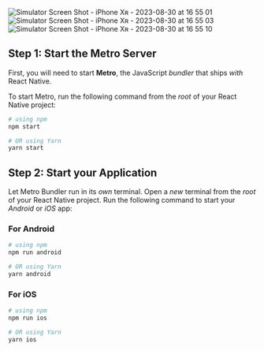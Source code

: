 
![Simulator Screen Shot - iPhone Xʀ - 2023-08-30 at 16 55 01](https://github.com/nanxshaw/test_singa_pay/assets/25518904/7cf02ebe-5f30-44f9-af01-ebefc5fa4d0c)
![Simulator Screen Shot - iPhone Xʀ - 2023-08-30 at 16 55 03](https://github.com/nanxshaw/test_singa_pay/assets/25518904/f8ed070e-9dd0-4ed3-b0a3-f83d5ddbf0c3)
![Simulator Screen Shot - iPhone Xʀ - 2023-08-30 at 16 55 10](https://github.com/nanxshaw/test_singa_pay/assets/25518904/70ded8d5-777a-46e4-8132-e17dcacb658a)


## Step 1: Start the Metro Server

First, you will need to start **Metro**, the JavaScript _bundler_ that ships _with_ React Native.

To start Metro, run the following command from the _root_ of your React Native project:

```bash
# using npm
npm start

# OR using Yarn
yarn start
```

## Step 2: Start your Application

Let Metro Bundler run in its _own_ terminal. Open a _new_ terminal from the _root_ of your React Native project. Run the following command to start your _Android_ or _iOS_ app:

### For Android

```bash
# using npm
npm run android

# OR using Yarn
yarn android
```

### For iOS

```bash
# using npm
npm run ios

# OR using Yarn
yarn ios
```

